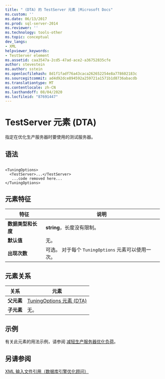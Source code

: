```yaml
---
title: " (DTA) 的 TestServer 元素 |Microsoft Docs"
ms.custom: ''
ms.date: 06/13/2017
ms.prod: sql-server-2014
ms.reviewer: ''
ms.technology: tools-other
ms.topic: conceptual
dev_langs:
- XML
helpviewer_keywords:
- TestServer element
ms.assetid: caa3547a-2cd5-47ad-ace2-a36752835cfe
author: stevestein
ms.author: sstein
ms.openlocfilehash: 8d1f1fadf76a43caca262652254e8a778602183c
ms.sourcegitcommit: ad4d92dce894592a259721a1571b1d8736abacdb
ms.translationtype: MT
ms.contentlocale: zh-CN
ms.lasthandoff: 08/04/2020
ms.locfileid: "87691447"
---
```

# <a name="testserver-element-dta"></a>TestServer 元素 (DTA)
  指定在优化生产服务器时要使用的测试服务器。  
  
## <a name="syntax"></a>语法  
  
```  
  
<TuningOptions>  
  <TestServer>...</TestServer>  
   ...code removed here...  
</TuningOptions>  
```  
  
## <a name="element-characteristics"></a>元素特征  
  
|特征|说明|  
|--------------------|-----------------|  
|**数据类型和长度**|**string**，长度没有限制。|  
|**默认值**|无。|  
|**出现次数**|可选。 对于每个 `TuningOptions` 元素可以使用一次。|  
  
## <a name="element-relationships"></a>元素关系  
  
|关系|元素|  
|------------------|--------------|  
|**父元素**|[TuningOptions 元素 (DTA)](tuningoptions-element-dta.md)|  
|**子元素**|无。|  
  
## <a name="example"></a>示例  
 有关此元素的用法示例，请参阅 [减轻生产服务器优化负荷](../../relational-databases/performance/reduce-the-production-server-tuning-load.md)。  
  
## <a name="see-also"></a>另请参阅  
 [XML 输入文件引用（数据库引擎优化顾问）](xml-input-file-reference-database-engine-tuning-advisor.md)  
  
  
